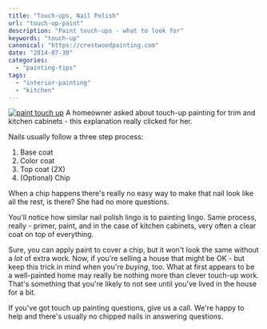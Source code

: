 ```yaml
---
title: "Touch-ups, Nail Polish"
url: "touch-up-paint"
description: "Paint touch-ups - what to look for"
keywords: "touch-up"
canonical: "https://crestwoodpainting.com"
date: "2014-07-30"
categories:
  - "painting-tips"
tags:
  - "interior-painting"
  - "kitchen"
---
```


[![paint touch up](/images/Nail-Polish.jpg)](/2014/07/Nail-Polish.jpg)
A homeowner asked about touch-up painting for trim and kitchen cabinets - this explanation really clicked for her.

Nails usually follow a three step process:

1. Base coat
2. Color coat
3. Top coat (2X)
4. (Optional) Chip

When a chip happens there's really no easy way to make that nail look like all the rest, is there?
She had no more questions.
  
You'll notice how similar nail polish lingo is to painting lingo. Same process, really - primer, paint, and in the case of kitchen cabinets, very often a clear coat on top of everything.

Sure, you can apply paint to cover a chip, but it won't look the same without a _lot_ of extra work. Now, if you're selling a house that might be OK - but keep this trick in mind when you're _buying_, too. What at first appears to be a well-painted home may really be nothing more than clever touch-up work. That's something that you're likely to not see until you've lived in the house for a bit.

If you've got touch up painting questions, give us a call. We're happy to help and there's usually no chipped nails in answering questions.
